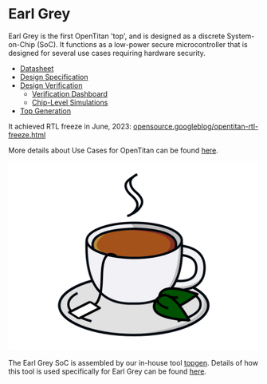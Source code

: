 # Earl Grey

Earl Grey is the first OpenTitan 'top', and is designed as a discrete System-on-Chip (SoC).
It functions as a low-power secure microcontroller that is designed for several use cases requiring hardware security.

- [Datasheet](./doc/datasheet.md)
- [Design Specification](./doc/design/README.md)
- [Design Verification](./dv/README.md)
  - [Verification Dashboard](https://opentitan.org/dashboard/index.html#top)
  - [Chip-Level Simulations](https://reports.opentitan.org/hw/top_earlgrey/dv/latest/report.html)
- [Top Generation](./doc/design/top_generation.md)

It achieved RTL freeze in June, 2023: [opensource.googleblog/opentitan-rtl-freeze.html](https://opensource.googleblog.com/2023/06/opentitan-rtl-freeze.html.html)

More details about Use Cases for OpenTitan can be found [here](../../doc/use_cases/README.md).

![earl_grey](./doc/earlgrey.png)

The Earl Grey SoC is assembled by our in-house tool [topgen](../../util/topgen/README.md).
Details of how this tool is used specifically for Earl Grey can be found [here](./doc/design/top_generation.md).
